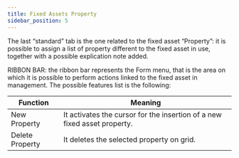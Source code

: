 ```yaml
---
title: Fixed Assets Property
sidebar_position: 5
---
```


The last “standard” tab is the one related to the fixed asset “Property”: it is possible to assign a list of property different to the fixed asset in use, together with a possible explication note added.

RIBBON BAR: the ribbon bar represents the Form menu, that is the area on which it is possible to perform actions linked to the fixed asset in management. The possible features list is the following:



| Function | Meaning |
| --- | --- |
| New Property  | It activates the cursor for the insertion of a new fixed asset property. |
| Delete Property | It deletes the selected property on grid. |






